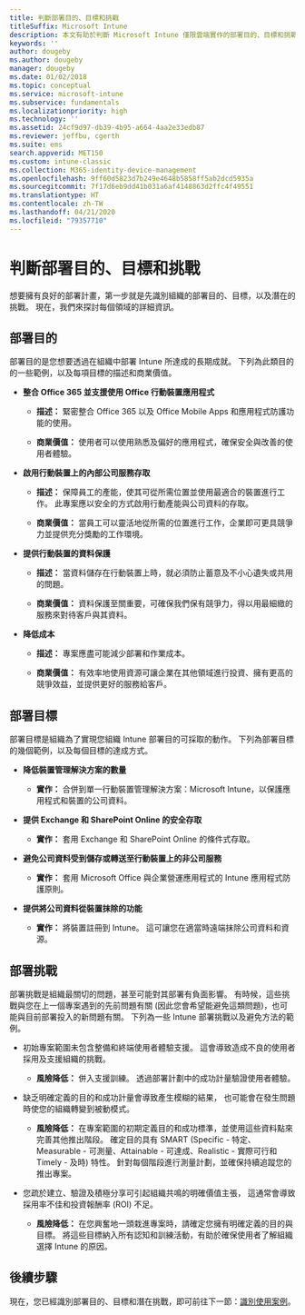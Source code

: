 ```yaml
---
title: 判斷部署目的、目標和挑戰
titleSuffix: Microsoft Intune
description: 本文有助於判斷 Microsoft Intune 僅限雲端實作的部署目的、目標和挑戰。
keywords: ''
author: dougeby
ms.author: dougeby
manager: dougeby
ms.date: 01/02/2018
ms.topic: conceptual
ms.service: microsoft-intune
ms.subservice: fundamentals
ms.localizationpriority: high
ms.technology: ''
ms.assetid: 24cf9d97-db39-4b95-a664-4aa2e33edb87
ms.reviewer: jeffbu, cgerth
ms.suite: ems
search.appverid: MET150
ms.custom: intune-classic
ms.collection: M365-identity-device-management
ms.openlocfilehash: 9ff60d5823d7b249e4648b5858ff5ab2dcd5935a
ms.sourcegitcommit: 7f17d6eb9dd41b031a6af4148863d2ffc4f49551
ms.translationtype: HT
ms.contentlocale: zh-TW
ms.lasthandoff: 04/21/2020
ms.locfileid: "79357710"
---
```

# <a name="determine-deployment-goals-objectives-and-challenges"></a>判斷部署目的、目標和挑戰

想要擁有良好的部署計畫，第一步就是先識別組織的部署目的、目標，以及潛在的挑戰。 現在，我們來探討每個領域的詳細資訊。

## <a name="deployment-goals"></a>部署目的

部署目的是您想要透過在組織中部署 Intune 所達成的長期成就。 下列為此類目的的一些範例，以及每項目標的描述和商業價值。

- **整合 Office 365 並支援使用 Office 行動裝置應用程式**

  - **描述：** 緊密整合 Office 365 以及 Office Mobile Apps 和應用程式防護功能的使用。

  - **商業價值：** 使用者可以使用熟悉及偏好的應用程式，確保安全與改善的使用者體驗。

- **啟用行動裝置上的內部公司服務存取**

  - **描述：** 保障員工的產能，使其可從所需位置並使用最適合的裝置進行工作。 此專案應以安全的方式啟用行動產能與公司資料的存取。

  - **商業價值：** 當員工可以靈活地從所需的位置進行工作，企業即可更具競爭力並提供充分獎勵的工作環境。

- **提供行動裝置的資料保護**

  - **描述：** 當資料儲存在行動裝置上時，就必須防止蓄意及不小心遺失或共用的問題。

  - **商業價值：** 資料保護至關重要，可確保我們保有競爭力，得以用最細緻的服務來對待客戶與其資料。

- **降低成本**

  - **描述：** 專案應盡可能減少部署和作業成本。

  - **商業價值：** 有效率地使用資源可讓企業在其他領域進行投資、擁有更高的競爭效益，並提供更好的服務給客戶。

## <a name="deployment-objectives"></a>部署目標

部署目標是組織為了實現您組織 Intune 部署目的可採取的動作。 下列為部署目標的幾個範例，以及每個目標的達成方式。

- **降低裝置管理解決方案的數量**

  - **實作：** 合併到單一行動裝置管理解決方案：Microsoft Intune，以保護應用程式和裝置的公司資料。

- **提供 Exchange 和 SharePoint Online 的安全存取**

  - **實作：** 套用 Exchange 和 SharePoint Online 的條件式存取。

- **避免公司資料受到儲存或轉送至行動裝置上的非公司服務**

  - **實作：** 套用 Microsoft Office 與企業營運應用程式的 Intune 應用程式防護原則。

- **提供將公司資料從裝置抹除的功能**

  - **實作：** 將裝置註冊到 Intune。 這可讓您在適當時遠端抹除公司資料和資源。

## <a name="deployment-challenges"></a>部署挑戰

部署挑戰是組織最關切的問題，甚至可能對其部署有負面影響。 有時候，這些挑戰與您在上一個專案遇到的先前問題有關 (因此您會希望能避免這類問題)，也可能與目前部署投入的新問題有關。 下列為一些 Intune 部署挑戰以及避免方法的範例。

- 初始專案範圍未包含整備和終端使用者體驗支援。 這會導致造成不良的使用者採用及支援組織的挑戰。

  - **風險降低：** 併入支援訓練。 透過部署計劃中的成功計量驗證使用者體驗。

- 缺乏明確定義的目的和成功計量會導致產生模糊的結果， 也可能會在發生問題時使您的組織轉變到被動模式。

  - **風險降低：** 在專案範圍的初期定義目的和成功標準，並使用這些資料點來完善其他推出階段。 確定目的具有 SMART (Specific - 特定、Measurable - 可測量、Attainable - 可達成、Realistic - 實際可行和 Timely - 及時) 特性。 針對每個階段進行測量計劃，並確保持續追蹤您的推出專案。

- 您疏於建立、驗證及積極分享可引起組織共鳴的明確價值主張， 這通常會導致採用率不佳和投資報酬率 (ROI) 不足。

  - **風險降低：** 在您興奮地一頭栽進專案時，請確定您擁有明確定義的目的與目標。 將這些目標納入所有認知和訓練活動，有助於確保使用者了解組織選擇 Intune 的原因。

## <a name="next-steps"></a>後續步驟

現在，您已經識別部署目的、目標和潛在挑戰，即可前往下一節：[識別使用案例](planning-guide-scenarios.md)。
